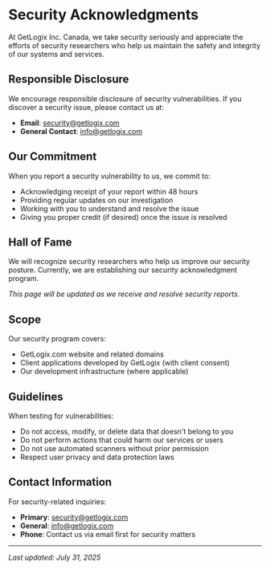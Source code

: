 # Security Acknowledgments

At GetLogix Inc. Canada, we take security seriously and appreciate the efforts of security researchers who help us maintain the safety and integrity of our systems and services.

## Responsible Disclosure

We encourage responsible disclosure of security vulnerabilities. If you discover a security issue, please contact us at:

- **Email**: security@getlogix.com
- **General Contact**: info@getlogix.com

## Our Commitment

When you report a security vulnerability to us, we commit to:

- Acknowledging receipt of your report within 48 hours
- Providing regular updates on our investigation
- Working with you to understand and resolve the issue
- Giving you proper credit (if desired) once the issue is resolved

## Hall of Fame

We will recognize security researchers who help us improve our security posture. Currently, we are establishing our security acknowledgment program.

*This page will be updated as we receive and resolve security reports.*

## Scope

Our security program covers:

- GetLogix.com website and related domains
- Client applications developed by GetLogix (with client consent)
- Our development infrastructure (where applicable)

## Guidelines

When testing for vulnerabilities:

- Do not access, modify, or delete data that doesn't belong to you
- Do not perform actions that could harm our services or users
- Do not use automated scanners without prior permission
- Respect user privacy and data protection laws

## Contact Information

For security-related inquiries:
- **Primary**: security@getlogix.com
- **General**: info@getlogix.com
- **Phone**: Contact us via email first for security matters

---

*Last updated: July 31, 2025*
